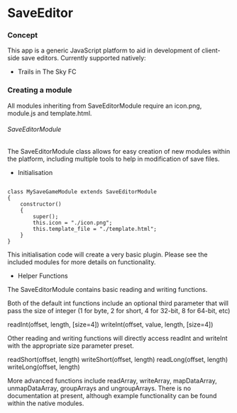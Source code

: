# SaveEditor
 
### Concept

This app is a generic JavaScript platform to aid in development of client-side save editors. Currently supported natively:
- Trails in The Sky FC

### Creating a module

All modules inheriting from SaveEditorModule require an icon.png, module.js and template.html.

###### SaveEditorModule

The SaveEditorModule class allows for easy creation of new modules within the platform, including multiple tools to help in modification of save files.

- Initialisation

```import { SaveEditorModule } from "../module.js";

class MySaveGameModule extends SaveEditorModule
{
    constructor()
    {
        super();
        this.icon = "./icon.png";
        this.template_file = "./template.html";
	}
}
```

This initialisation code will create a very basic plugin. Please see the included modules for more details on functionality.

- Helper Functions

The SaveEditorModule contains basic reading and writing functions.


Both of the default int functions include an optional third parameter that will pass the size of integer (1 for byte, 2 for short, 4 for 32-bit, 8 for 64-bit, etc)

readInt(offset, length, [size=4])
writeInt(offset, value, length, [size=4])

Other reading and writing functions will directly access readInt and writeInt with the appropriate size parameter preset.

readShort(offset, length)
writeShort(offset, length)
readLong(offset, length)
writeLong(offset, length)

More advanced functions include readArray, writeArray, mapDataArray, unmapDataArray, groupArrays and ungroupArrays. There is no documentation at present, although example functionality can be found within the native modules.
